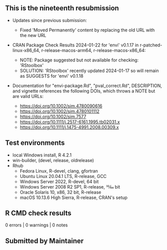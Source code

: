 ## This is the nineteenth resubmission

* Updates since previous submission:
  * Fixed 'Moved Permanently' content by replacing the old URL with the new URL
  
* CRAN Package Check Results 2024-01-22 for 'envi' v0.1.17 in r-patched-linux-x86_64, r-release-macos-arm64, r-release-macos-x86_64:
  * NOTE: Package suggested but not available for checking: 'RStoolbox'
  * SOLUTION: 'RStoolbox' recently updated 2024-01-17 so will remain as SUGGESTS for 'envi' v0.1.18
  
* Documentation for "envi-package.Rd", "pval_correct.Rd", DESCRIPTION, and vignette references the following DOIs, which throws a NOTE but are valid URLs:
  * <https://doi.org/10.1002/sim.4780090616>
  * <https://doi.org/10.1002/sim.4780101112>
  * <https://doi.org/10.1002/sim.7577>
  * <https://doi.org/10.1111/j.2517-6161.1995.tb02031.x>
  * <https://doi.org/10.1111/j.1475-4991.2008.00309.x>

## Test environments
* local Windows install, R 4.2.1
* win-builder, (devel, release, oldrelease)
* Rhub
  * Fedora Linux, R-devel, clang, gfortran
  * Ubuntu Linux 20.04.1 LTS, R-release, GCC
  * Windows Server 2022, R-devel, 64 bit
  * Windows Server 2008 R2 SP1, R-release, 32⁄64 bit
  * Oracle Solaris 10, x86, 32 bit, R-release
  * macOS 10.13.6 High Sierra, R-release, CRAN's setup

## R CMD check results
0 errors | 0 warnings | 0 notes

## Submitted by Maintainer
